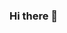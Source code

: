 ### Hi there 👋

<!--
**raunakbhutoria/raunakbhutoria** is a ✨ _special_ ✨ repository because its `README.md` (this file) appears on your GitHub profile.

My name is Raunak Bhutoria and welcome to my GitHub profile. I am an undergraduate student at the University of British Columbia, Vancouver pursuing my Bachelor's degree in Chemical Engineering with a Minor in Commerce. I am a data science enthusiast and have completed numerous specializations on data science and machine learning from Coursera. Here are some more deatils about me:

- 🌱 I am currently enhancing my data science and machine learning skills.
- 👯 I am looking to collaborate on interesting data science projects.
- 🤔 I am looking for help with project ideas for future data science and machine learning projects.
- 💬 Ask me about the multiple specializations and hands-on projects I have completed in the field of data science.
- 📫 How to reach me: You can reach me via LinkedIn at https://www.linkedin.com/in/raunakbhutoria/
- 😄 Pronouns: He/Him/His
- ⚡ Fun fact: I used to dislike programming when I was younger, however, have now grown fond of it.
